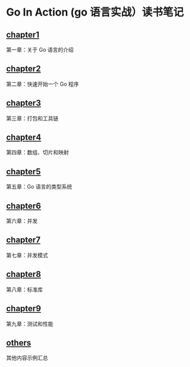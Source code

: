 # Go In Action (go 语言实战）读书笔记

## [chapter1](https://github.com/wangzz719/goinaction/tree/master/chapter1)
第一章：关于 Go 语言的介绍

## [chapter2](https://github.com/wangzz719/goinaction/tree/master/chapter2)
第二章：快速开始一个 Go 程序

## [chapter3](https://github.com/wangzz719/goinaction/tree/master/chapter3)
第三章：打包和工具链

## [chapter4](https://github.com/wangzz719/goinaction/tree/master/chapter4)
第四章：数组、切片和映射

## [chapter5](https://github.com/wangzz719/goinaction/tree/master/chapter5)
第五章：Go 语言的类型系统

## [chapter6](https://github.com/wangzz719/goinaction/tree/master/chapter6)
第六章：并发

## [chapter7](https://github.com/wangzz719/goinaction/tree/master/chapter7)
第七章：并发模式

## [chapter8](https://github.com/wangzz719/goinaction/tree/master/chapter8)
第八章：标准库

## [chapter9](https://github.com/wangzz719/goinaction/tree/master/chapter9)
第九章：测试和性能

## [others](https://github.com/wangzz719/goinaction/tree/master/others)
其他内容示例汇总
